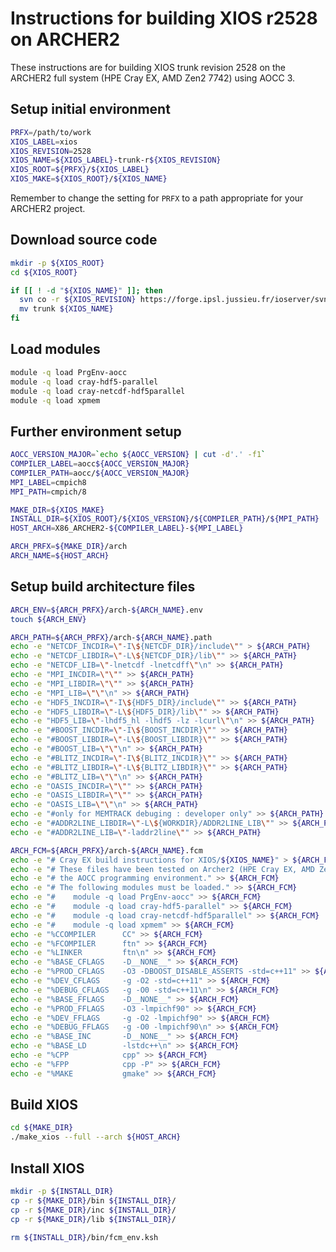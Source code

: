 Instructions for building XIOS r2528 on ARCHER2
===============================================

These instructions are for building XIOS trunk revision 2528 on the ARCHER2 full system (HPE Cray EX, AMD Zen2 7742) using AOCC 3.


Setup initial environment
-------------------------

```bash
PRFX=/path/to/work
XIOS_LABEL=xios
XIOS_REVISION=2528
XIOS_NAME=${XIOS_LABEL}-trunk-r${XIOS_REVISION}
XIOS_ROOT=${PRFX}/${XIOS_LABEL}
XIOS_MAKE=${XIOS_ROOT}/${XIOS_NAME}
```

Remember to change the setting for `PRFX` to a path appropriate for your ARCHER2 project.


Download source code
--------------------

```bash
mkdir -p ${XIOS_ROOT}
cd ${XIOS_ROOT}

if [[ ! -d "${XIOS_NAME}" ]]; then
  svn co -r ${XIOS_REVISION} https://forge.ipsl.jussieu.fr/ioserver/svn/XIOS2/trunk
  mv trunk ${XIOS_NAME}
fi
```


Load modules
------------

```bash
module -q load PrgEnv-aocc
module -q load cray-hdf5-parallel
module -q load cray-netcdf-hdf5parallel
module -q load xpmem
```


Further environment setup
-------------------------

```bash
AOCC_VERSION_MAJOR=`echo ${AOCC_VERSION} | cut -d'.' -f1`
COMPILER_LABEL=aocc${AOCC_VERSION_MAJOR}
COMPILER_PATH=aocc/${AOCC_VERSION_MAJOR}
MPI_LABEL=cmpich8
MPI_PATH=cmpich/8

MAKE_DIR=${XIOS_MAKE}
INSTALL_DIR=${XIOS_ROOT}/${XIOS_VERSION}/${COMPILER_PATH}/${MPI_PATH}
HOST_ARCH=X86_ARCHER2-${COMPILER_LABEL}-${MPI_LABEL}

ARCH_PRFX=${MAKE_DIR}/arch
ARCH_NAME=${HOST_ARCH}
```


Setup build architecture files
------------------------------

```bash
ARCH_ENV=${ARCH_PRFX}/arch-${ARCH_NAME}.env
touch ${ARCH_ENV}

ARCH_PATH=${ARCH_PRFX}/arch-${ARCH_NAME}.path
echo -e "NETCDF_INCDIR=\"-I\${NETCDF_DIR}/include\"" > ${ARCH_PATH}
echo -e "NETCDF_LIBDIR=\"-L\${NETCDF_DIR}/lib\"" >> ${ARCH_PATH}
echo -e "NETCDF_LIB=\"-lnetcdf -lnetcdff\"\n" >> ${ARCH_PATH}
echo -e "MPI_INCDIR=\"\"" >> ${ARCH_PATH}
echo -e "MPI_LIBDIR=\"\"" >> ${ARCH_PATH}
echo -e "MPI_LIB=\"\"\n" >> ${ARCH_PATH}
echo -e "HDF5_INCDIR=\"-I\${HDF5_DIR}/include\"" >> ${ARCH_PATH}
echo -e "HDF5_LIBDIR=\"-L\${HDF5_DIR}/lib\"" >> ${ARCH_PATH}
echo -e "HDF5_LIB=\"-lhdf5_hl -lhdf5 -lz -lcurl\"\n" >> ${ARCH_PATH}
echo -e "#BOOST_INCDIR=\"-I\${BOOST_INCDIR}\"" >> ${ARCH_PATH}
echo -e "#BOOST_LIBDIR=\"-L\${BOOST_LIBDIR}\"" >> ${ARCH_PATH}
echo -e "#BOOST_LIB=\"\"\n" >> ${ARCH_PATH}
echo -e "#BLITZ_INCDIR=\"-I\${BLITZ_INCDIR}\"" >> ${ARCH_PATH}
echo -e "#BLITZ_LIBDIR=\"-L\${BLITZ_LIBDIR}\"" >> ${ARCH_PATH}
echo -e "#BLITZ_LIB=\"\"\n" >> ${ARCH_PATH}
echo -e "OASIS_INCDIR=\"\"" >> ${ARCH_PATH}
echo -e "OASIS_LIBDIR=\"\"" >> ${ARCH_PATH}
echo -e "OASIS_LIB=\"\"\n" >> ${ARCH_PATH}
echo -e "#only for MEMTRACK debuging : developer only" >> ${ARCH_PATH}
echo -e "#ADDR2LINE_LIBDIR=\"-L\${WORKDIR}/ADDR2LINE_LIB\"" >> ${ARCH_PATH}
echo -e "#ADDR2LINE_LIB=\"-laddr2line\"" >> ${ARCH_PATH}

ARCH_FCM=${ARCH_PRFX}/arch-${ARCH_NAME}.fcm
echo -e "# Cray EX build instructions for XIOS/${XIOS_NAME}" > ${ARCH_FCM}
echo -e "# These files have been tested on Archer2 (HPE Cray EX, AMD Zen2 7742) using" >> ${ARCH_FCM}
echo -e "# the AOCC programming environment." >> ${ARCH_FCM}
echo -e "# The following modules must be loaded." >> ${ARCH_FCM}
echo -e "#    module -q load PrgEnv-aocc" >> ${ARCH_FCM}
echo -e "#    module -q load cray-hdf5-parallel" >> ${ARCH_FCM}
echo -e "#    module -q load cray-netcdf-hdf5parallel" >> ${ARCH_FCM}
echo -e "#    module -q load xpmem" >> ${ARCH_FCM}
echo -e "%CCOMPILER      CC" >> ${ARCH_FCM}
echo -e "%FCOMPILER      ftn" >> ${ARCH_FCM}
echo -e "%LINKER         ftn\n" >> ${ARCH_FCM}
echo -e "%BASE_CFLAGS    -D__NONE__" >> ${ARCH_FCM}
echo -e "%PROD_CFLAGS    -O3 -DBOOST_DISABLE_ASSERTS -std=c++11" >> ${ARCH_FCM}
echo -e "%DEV_CFLAGS     -g -O2 -std=c++11" >> ${ARCH_FCM}
echo -e "%DEBUG_CFLAGS   -g -O0 -std=c++11\n" >> ${ARCH_FCM}
echo -e "%BASE_FFLAGS    -D__NONE__" >> ${ARCH_FCM}
echo -e "%PROD_FFLAGS    -O3 -lmpichf90" >> ${ARCH_FCM}
echo -e "%DEV_FFLAGS     -g -O2 -lmpichf90" >> ${ARCH_FCM}
echo -e "%DEBUG_FFLAGS   -g -O0 -lmpichf90\n" >> ${ARCH_FCM}
echo -e "%BASE_INC       -D__NONE__" >> ${ARCH_FCM}
echo -e "%BASE_LD        -lstdc++\n" >> ${ARCH_FCM}
echo -e "%CPP            cpp" >> ${ARCH_FCM}
echo -e "%FPP            cpp -P" >> ${ARCH_FCM}
echo -e "%MAKE           gmake" >> ${ARCH_FCM}
```


Build XIOS
----------

```bash
cd ${MAKE_DIR}
./make_xios --full --arch ${HOST_ARCH}
```


Install XIOS
------------

```bash
mkdir -p ${INSTALL_DIR}
cp -r ${MAKE_DIR}/bin ${INSTALL_DIR}/
cp -r ${MAKE_DIR}/inc ${INSTALL_DIR}/
cp -r ${MAKE_DIR}/lib ${INSTALL_DIR}/

rm ${INSTALL_DIR}/bin/fcm_env.ksh
```
